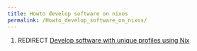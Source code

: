 ```yaml
---
title: Howto develop software on nixos
permalink: /Howto_develop_software_on_nixos/
---
```


1.  REDIRECT [Develop software with unique profiles using Nix](/Develop_software_with_unique_profiles_using_Nix "wikilink")
